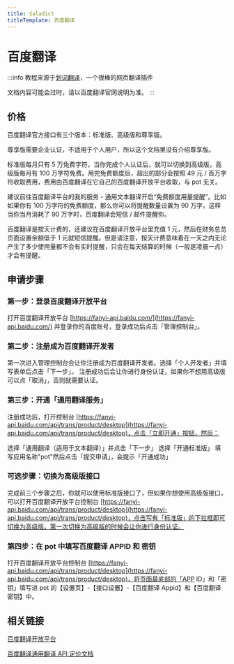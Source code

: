 ```yaml
---
title: Saladict
titleTemplate: 百度翻译
---
```


# 百度翻译

:::info
教程来源于[划词翻译](https://hcfy.app/)，一个很棒的网页翻译插件

文档内容可能会过时，请以百度翻译官网说明为准。
:::

## 价格

百度翻译官方接口有三个版本：标准版、高级版和尊享版。

尊享版需要企业认证，不适用于个人用户，所以这个文档里没有介绍尊享版。

标准版每月只有 5 万免费字符，当你完成个人认证后，就可以切换到高级版，高级版每月有 100 万字符免费。用完免费额度后，超出的部分会按照 49 元 / 百万字符收取费用，费用由百度翻译在它自己的百度翻译开放平台收取，与 pot 无关。

建议前往百度翻译平台的我的服务 - 通用文本翻译开启“免费额度用量提醒”。比如如果你有 100 万字符的免费额度，那么你可以将提醒数量设置为 90 万字，这样当你当月消耗了 90 万字时，百度翻译会短信 / 邮件提醒你。

百度翻译是按天计费的，还建议在百度翻译开放平台里充值 1 元，然后在财务总览页面设置余额低于 1 元就短信提醒。但是请注意，按天计费意味着在一天之内无论产生了多少使用量都不会有实时提醒，只会在每天结算的时候（一般是凌晨一点）才会有提醒。

## 申请步骤

### 第一步：登录百度翻译开放平台

打开百度翻译开放平台 [https://fanyi-api.baidu.com/](https://fanyi-api.baidu.com/) 并登录你的百度账号，登录成功后点击「管理控制台」。

### 第二步：注册成为百度翻译开发者

第一次进入管理控制台会让你注册成为百度翻译开发者。选择「个人开发者」并填写表单后点击「下一步」。
注册成功后会让你进行身份认证，如果你不想用高级版可以点「取消」，否则就需要认证。

### 第三步：开通「通用翻译服务」

注册成功后，打开控制台 [https://fanyi-api.baidu.com/api/trans/product/desktop](https://fanyi-api.baidu.com/api/trans/product/desktop)，点击「立即开通」按钮，然后：

选择「通用翻译（适用于文本翻译）」并点击「下一步」
选择「开通标准版」
填写应用名称"pot"然后点击「提交申请」，会提示「开通成功」

### 可选步骤：切换为高级版接口

完成前三个步骤之后，你就可以使用标准版接口了，但如果你想使用高级版接口，可以打开百度翻译开放平台控制台 [https://fanyi-api.baidu.com/api/trans/product/desktop](https://fanyi-api.baidu.com/api/trans/product/desktop)，点击写有「标准版」的下拉框即可切换为高级版。第一次切换为高级版的时候会让你进行身份认证。

### 第四步：在 pot 中填写百度翻译 APPID 和 密钥

打开百度翻译开放平台控制台 [https://fanyi-api.baidu.com/api/trans/product/desktop](https://fanyi-api.baidu.com/api/trans/product/desktop)，将页面最底部的「APP ID」和「密钥」填写进 pot 的【设置页】-【接口设置】-【百度翻译 Appid】和【百度翻译密钥】中。

## 相关链接

[百度翻译开放平台](https://fanyi-api.baidu.com/)

[百度翻译通用翻译 API 定价文档](https://fanyi-api.baidu.com/product/112)
